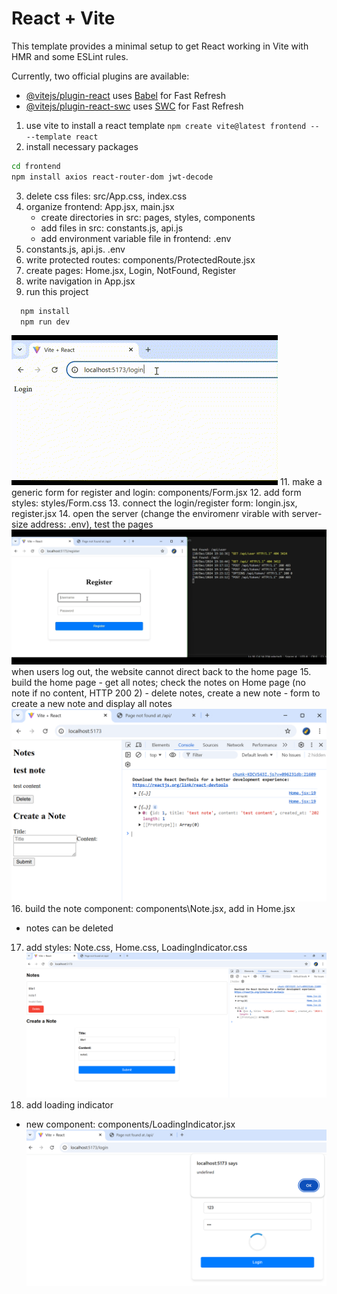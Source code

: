 # React + Vite

This template provides a minimal setup to get React working in Vite with HMR and some ESLint rules.

Currently, two official plugins are available:

- [@vitejs/plugin-react](https://github.com/vitejs/vite-plugin-react/blob/main/packages/plugin-react/README.md) uses [Babel](https://babeljs.io/) for Fast Refresh
- [@vitejs/plugin-react-swc](https://github.com/vitejs/vite-plugin-react-swc) uses [SWC](https://swc.rs/) for Fast Refresh

1. use vite to install a react template
`npm create vite@latest frontend -- --template react`
2. install necessary packages
```bash
cd frontend
npm install axios react-router-dom jwt-decode 
```
3. delete css files: src/App.css, index.css
4. organize frontend: App.jsx, main.jsx
    - create directories in src: pages, styles, components
    - add files in src: constants.js, api.js
    - add environment variable file in frontend: .env
6. constants.js, api.js. .env
7. write protected routes: components/ProtectedRoute.jsx
8. create pages: Home.jsx, Login, NotFound, Register
9. write navigation in App.jsx
10. run this project
```bash
  npm install
  npm run dev
```
![Navigations and pages](./assets_frontend/Navigate_to_pages.gif)
11. make a generic form for register and login: components/Form.jsx
12. add form styles: styles/Form.css
13. connect the login/register form: longin.jsx, register.jsx
14. open the server (change the enviromenr virable with server-size address: .env), test the pages
![register and login](./assets_frontend/register_login.gif)
when users log out, the website cannot direct back to the home page
15. build the home page
    - get all notes; check the notes on Home page (no note if no content, HTTP 200 2)
    - delete notes, create a new note
    - form to create a new note and display all notes
    ![Home Page](./assets_frontend/home_page.png)
16. build the note component: components\Note.jsx, add in Home.jsx
  - notes can be deleted
17. add styles: Note.css, Home.css, LoadingIndicator.css
![Note page](./assets_frontend/note_page.png)
18. add loading indicator
  - new component: components/LoadingIndicator.jsx
  ![Loading Indicator](./assets_frontend/loading_indicator.png)